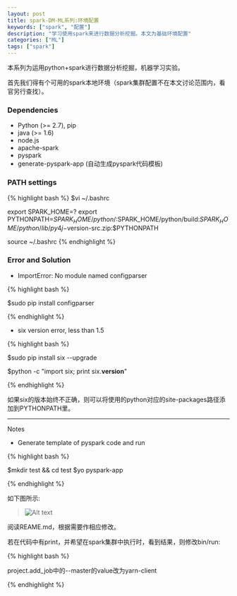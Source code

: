 ```yaml
---
layout: post
title: spark-DM-ML系列:环境配置
keywords: ["spark", "配置"]
description: "学习使用spark来进行数据分析挖掘。本文为基础环境配置"
categories: ["ML"]
tags: ["spark"]
---
```


本系列为运用python+spark进行数据分析挖掘，机器学习实验。

首先我们得有个可用的spark本地环境（spark集群配置不在本文讨论范围内，看官另行查找）。

### Dependencies

- Python (>= 2.7), pip
- java (>= 1.6)
- node.js
- apache-spark
- pyspark
- generate-pyspark-app (自动生成pyspark代码模板)

### PATH settings

{% highlight bash %}
$vi ~/.bashrc

export SPARK_HOME=?
export PYTHONPATH=$SPARK_HOME/python/:$SPARK_HOME/python/build:$SPARK_HOME/python/lib/py4j-$version-src.zip:$PYTHONPATH

source ~/.bashrc
{% endhighlight %}


### Error and Solution

- ImportError: No module named configparser

{% highlight bash %}

$sudo pip install configparser

{% endhighlight %}

- six version error, less than 1.5

{% highlight bash %}

$sudo pip install six --upgrade

$python -c "import six; print six.__version__"

{% endhighlight %}

如果six的版本始终不正确，则可以将使用的python对应的site-packages路径添加到PYTHONPATH里。

-----

Notes

- Generate template of pyspark code and run

{% highlight bash %}

$mkdir test && cd test
$yo pyspark-app

{% endhighlight %}

如下图所示:

> ![Alt text](https://raw.githubusercontent.com/followyourheart/followyourheart.github.io/master/images/2015-11-19-spark-dm-ml-series-env-config-1.png)

阅读REAME.md，根据需要作相应修改。

若在代码中有print，并希望在spark集群中执行时，看到结果，则修改bin/run:

{% highlight bash %}

project.add_job中的--master的value改为yarn-client

{% endhighlight %}
